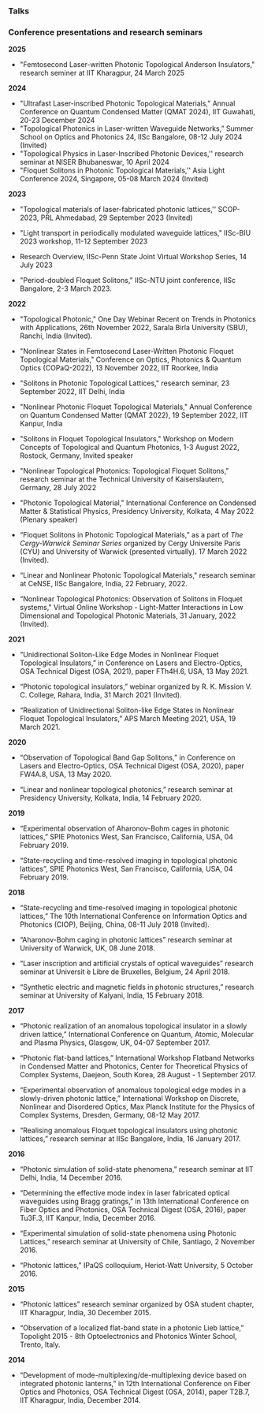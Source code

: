 ### Talks

### Conference presentations and research seminars


**2025** <br/>
- "Femtosecond Laser-written Photonic Topological Anderson Insulators," research seminer at IIT Kharagpur, 24 March 2025


**2024** <br/>

- "Ultrafast Laser-inscribed Photonic Topological Materials," Annual Conference on Quantum Condensed Matter (QMAT 2024), IIT Guwahati, 20-23 December 2024
- "Topological Photonics in Laser-written Waveguide Networks,” Summer School on Optics and Photonics 24, IISc Bangalore, 08-12 July 2024 (Invited)
- "Topological Physics in Laser-Inscribed Photonic Devices,'' research seminar at NISER Bhubaneswar, 10 April 2024
- "Floquet Solitons in Photonic Topological Materials,'' Asia Light Conference 2024, Singapore, 05-08 March 2024 (Invited)

**2023** <br/>

- "Topological materials of laser-fabricated photonic lattices,'' SCOP-2023, PRL Ahmedabad, 29 September 2023 (Invited)

- "Light transport in periodically modulated waveguide lattices," IISc-BIU 2023 workshop, 11-12 September 2023

- Research Overview, IISc-Penn State Joint Virtual Workshop Series, 14 July 2023

- "Period-doubled Floquet Solitons," IISc-NTU joint conference, IISc Bangalore, 2-3 March 2023.



**2022** <br/>

- "Topological Photonic," One Day Webinar Recent on Trends in Photonics with Applications, 26th November 2022, Sarala Birla University (SBU), Ranchi, India (Invited).

- "Nonlinear States in Femtosecond Laser-Written Photonic Floquet Topological Materials," Conference on Optics, Photonics \& Quantum Optics (COPaQ-2022), 13 November 2022, IIT Roorkee, India
  
- "Solitons in Photonic Topological Lattices," research seminar, 23 September 2022, IIT Delhi, India 

- "Nonlinear Photonic Floquet Topological Materials," Annual Conference on Quantum Condensed Matter (QMAT 2022), 19 September 2022, IIT Kanpur, India 

- "Solitons in Floquet Topological Insulators," Workshop on Modern Concepts of Topological and Quantum Photonics, 1-3 August 2022, Rostock, Germany, Invited speaker

- "Nonlinear Topological Photonics: Topological Floquet Solitons," research seminar at the Technical University of Kaiserslautern, Germany, 28 July 2022

- "Photonic Topological Material," International Conference on Condensed Matter & Statistical Physics, Presidency University, Kolkata, 4 May 2022 (Plenary speaker)

- “Floquet Solitons in Photonic Topological Materials,” as a part of *The Cergy-Warwick Seminar Series* organized by Cergy Universite Paris (CYU) and University of Warwick (presented virtually). 17 March 2022 (Invited).

- “Linear and Nonlinear Photonic Topological Materials," research seminar at CeNSE, IISc Bangalore, India, 22 February, 2022.

- “Nonlinear Topological Photonics: Observation of Solitons in Floquet systems," Virtual Online Workshop - Light-Matter Interactions in Low Dimensional and Topological Photonic Materials, 31 January, 2022 (Invited).

**2021** <br/>
- “Unidirectional Soliton-Like Edge Modes in Nonlinear Floquet Topological Insulators,” in Conference on Lasers and Electro-Optics, OSA Technical Digest (OSA, 2021), paper FTh4H.6, USA, 13 May 2021.

- “Photonic topological insulators,” webinar organized by R. K. Mission V. C. College, Rahara, India, 31 March 2021 (Invited).

- “Realization of Unidirectional Soliton-like Edge States in Nonlinear Floquet Topological Insulators,” APS March Meeting 2021, USA, 19 March 2021.

**2020** <br/>
- “Observation of Topological Band Gap Solitons,” in Conference on Lasers and Electro-Optics, OSA Technical Digest (OSA, 2020), paper FW4A.8, USA, 13 May 2020.

- “Linear and nonlinear topological photonics,” research seminar at Presidency University, Kolkata, India, 14 February 2020. 

**2019** <br/>
- “Experimental observation of Aharonov-Bohm cages in photonic lattices,” SPIE Photonics West, San Francisco, California, USA, 04 February 2019. 

- “State-recycling and time-resolved imaging in topological photonic lattices”, SPIE Photonics West, San Francisco, California, USA, 04 February 2019. 

**2018** <br/>
- “State-recycling and time-resolved imaging in topological photonic lattices,” The 10th International Conference on Information Optics and Photonics (CIOP), Beijing, China, 08-11 July 2018 (Invited). 

- “Aharonov-Bohm caging in photonic lattices” research seminar at University of Warwick, UK, 08 June 2018. 

- “Laser inscription and artificial crystals of optical waveguides” research seminar at Universit ́e Libre de Bruxelles, Belgium, 24 April 2018. 

- “Synthetic electric and magnetic fields in photonic structures,” research seminar at University of Kalyani, India, 15 February 2018.

**2017** <br/>
- “Photonic realization of an anomalous topological insulator in a slowly driven lattice,” International Conference on Quantum, Atomic, Molecular and Plasma Physics, Glasgow, UK, 04-07 September 2017. 

- “Photonic flat-band lattices,” International Workshop Flatband Networks in Condensed Matter and Photonics, Center for Theoretical Physics of Complex Systems, Daejeon, South Korea, 28 August - 1 September 2017. 

- “Experimental observation of anomalous topological edge modes in a slowly-driven photonic lattice,” International Workshop on Discrete, Nonlinear and Disordered Optics, Max Planck Institute for the Physics of Complex Systems, Dresden, Germany, 08-12 May 2017. 

- “Realising anomalous Floquet topological insulators using photonic lattices,” research seminar at IISc Bangalore, India, 16 January 2017. 

**2016** <br/>
- “Photonic simulation of solid-state phenomena,” research seminar at IIT Delhi, India, 14 December 2016. 

- “Determining the effective mode index in laser fabricated optical waveguides using Bragg gratings,” in 13th International Conference on Fiber Optics and Photonics, OSA Technical Digest (OSA, 2016), paper Tu3F.3, IIT Kanpur, India, December 2016.

- “Experimental simulation of solid-state phenomena using Photonic Lattices,” research seminar at University of Chile, Santiago, 2 November 2016. 

- “Photonic lattices,” IPaQS colloquium, Heriot-Watt University, 5 October 2016. 

**2015** <br/>
- “Photonic lattices” research seminar organized by OSA student chapter, IIT Kharagpur, India, 30 December 2015. 

- “Observation of a localized flat-band state in a photonic Lieb lattice,” Topolight 2015 - 8th Optoelectronics and Photonics Winter School, Trento, Italy. 

**2014** <br/>
- “Development of mode-multiplexing/de-multiplexing device based on integrated photonic lanterns,” in 12th International Conference on Fiber Optics and Photonics, OSA Technical Digest (OSA, 2014), paper T2B.7, IIT Kharagpur, India, December 2014.
